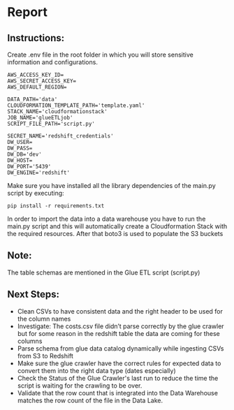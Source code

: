 # Report

## Instructions:
Create .env file in the root folder in which you will store sensitive information and configurations.

```
AWS_ACCESS_KEY_ID=
AWS_SECRET_ACCESS_KEY=
AWS_DEFAULT_REGION=

DATA_PATH='data'
CLOUDFORMATION_TEMPLATE_PATH='template.yaml'
STACK_NAME='cloudformationstack'
JOB_NAME='glueETLjob'
SCRIPT_FILE_PATH='script.py'

SECRET_NAME='redshift_credentials'
DW_USER=
DW_PASS=
DW_DB='dev'
DW_HOST=
DW_PORT='5439'
DW_ENGINE='redshift'
```

Make sure you have installed all the library dependencies of the main.py script by executing:
```
pip install -r requirements.txt
```

In order to import the data into a data warehouse you have to run the main.py script and this will automatically create a Cloudformation Stack with the required resources. After that boto3 is used to populate the S3 buckets

## Note:
The table schemas are mentioned in the Glue ETL script (script.py)

## Next Steps:
- Clean CSVs to have consistent data and the right header to be used for the column names
- Investigate: The costs.csv file didn’t parse correctly by the glue crawler but for some reason in the redshift table the data are coming for these columns
- Parse schema from glue data catalog dynamically while ingesting CSVs from S3 to Redshift
- Make sure the glue crawler have the correct rules for expected data to convert them into the right data type (dates especially)
- Check the Status of the Glue Crawler's last run to reduce the time the script is waiting for the crawling to be over.
- Validate that the row count that is integrated into the Data Warehouse matches the row count of the file in the Data Lake.
